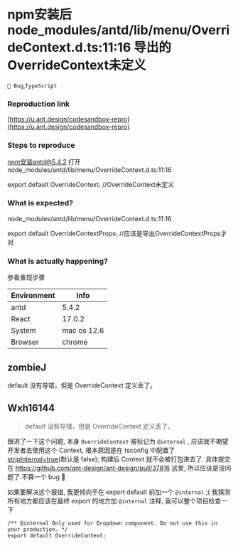 # npm安装后node_modules/antd/lib/menu/OverrideContext.d.ts:11:16 导出的OverrideContext未定义

`🐛 Bug`,`TypeScript`

### Reproduction link

[https://u.ant.design/codesandbox-repro](https://u.ant.design/codesandbox-repro)

### Steps to reproduce

npm安装antd@5.4.2
打开node_modules/antd/lib/menu/OverrideContext.d.ts:11:16

export default OverrideContext; //OverrideContext未定义

### What is expected?

node_modules/antd/lib/menu/OverrideContext.d.ts:11:16

export default OverrideContextProps; //应该是导出OverrideContextProps才对

### What is actually happening?

参看重现步骤

| Environment | Info        |
| ----------- | ----------- |
| antd        | 5.4.2       |
| React       | 17.0.2      |
| System      | mac os 12.6 |
| Browser     | chrome      |

<!-- generated by ant-design-issue-helper. DO NOT REMOVE -->

## zombieJ

default 没有导错，但是 OverrideContext 定义丢了。

## Wxh16144

> default 没有导错，但是 OverrideContext 定义丢了。

跟进了一下这个问题, 本身 `OverrideContext` 被标记为 `@internal` , 应该就不期望开发者去使用这个 Context, 根本原因是在 tsconfig 中配置了 [stripInternal=true](https://www.typescriptlang.org/tsconfig#stripInternal)(默认是 false); 构建后 Context 就不会被打包进去了. 具体提交在 https://github.com/ant-design/ant-design/pull/37816 这里, 所以应该是没问题了.不算一个 bug 🤔

如果要解决这个报错, 我更倾向于在 export default 前加一个 `@internal` ;( 我猜测所有地方都应该在最终 export 的地方加 `@internal` 注释, 我可以整个项目检查一下

```tsx
/** @internal Only used for Dropdown component. Do not use this in your production. */
export default OverrideContext;
```
